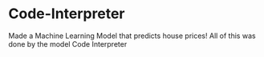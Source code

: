 # Code-Interpreter
Made a Machine Learning Model that predicts house prices! All of this was done by the model Code Interpreter
